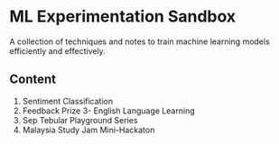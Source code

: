 # ML Experimentation Sandbox
A collection of techniques and notes to train machine learning models efficiently and effectively.

## Content
1. Sentiment Classification
2. Feedback Prize 3- English Language Learning
3. Sep Tebular Playground Series
4. Malaysia Study Jam Mini-Hackaton
